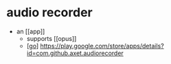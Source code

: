 # audio recorder

- an [[app]]
  - supports [[opus]]
  - [[go]] https://play.google.com/store/apps/details?id=com.github.axet.audiorecorder


[//begin]: # "Autogenerated link references for markdown compatibility"
[go]: go "Go"
[//end]: # "Autogenerated link references"